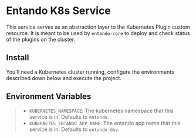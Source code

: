 # Entando K8s Service
This service serves as an abstraction layer to the Kubernetes Plugin custom resource. It is meant to be used by `entando-core` to deploy and check status of the plugins on the cluster.

## Install

You'll need a Kubernetes cluster running, configure the environments described down below and execute the project.

## Environment Variables
>- `KUBERNETES_NAMESPACE`: The kubernetes namespace that this service is in. Defaults to `entando`.
>- `KUBERNETES_ENTANDO_APP_NAME`: The entando app name that this service is in. Defaults to `entando-dev`.

